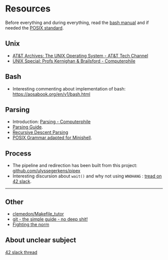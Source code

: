 
# Resources

Before everything and during everything, read the [bash manual](https://www.gnu.org/software/bash/manual/bash.html) and if needed the [POSIX standard](https://pubs.opengroup.org/onlinepubs/9699919799/).

## Unix
- [AT&T Archives: The UNIX Operating System - AT&T Tech Channel](https://youtu.be/tc4ROCJYbm0?si=SpcNKPaXjXxfIC_P&t=333)
- [UNIX Special: Profs Kernighan & Brailsford - Computerphile](https://youtu.be/vT_J6xc-Az0?si=MUVDgj0fij7F0tG4)

## Bash
- Interesting commenting about implementation of bash: https://aosabook.org/en/v1/bash.html

## Parsing
- Introduction: [Parsing - Computerphile](https://www.youtube.com/watch?v=r6vNthpQtSI&pp=ygUMaG93IHRvIHBhcnNl)
- [Parsing Guide](https://craftinginterpreters.com/parsing-expressions.html).
- [Recursive Descent Parsing](https://en.wikipedia.org/wiki/Recursive_descent_parser)
- [POSIX Grammar adapted for Minishell](docs/grammar.md).

## Process
- The pipeline and redirection has been built from this project: [github.com/ulyssegerkens/pipex](https://github.com/ulyssegerkens/pipex)
- Interesting discursion about `wait()` and why not using `WNOHANG` : [tread on 42 slack](https://42born2code.slack.com/archives/CMX2R5JSW/p1688403957757249).

---

## Other
- [clemedon/Makefile_tutor](https://github.com/clemedon/Makefile_tutor)
- [git - the simple guide - no deep shit!](https://rogerdudler.github.io/git-guide/)
- [Fighting the norm](https://haglobah.github.io/Mastering-42/core/ft_norm.html)

## About unclear subject
[42 slack thread](https://42born2code.slack.com/archives/CN9RHKQHW/p1681131703249329)
